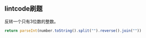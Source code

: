## lintcode刷题

反转一个只有3位数的整数。
``` javaScript
return parseInt(number.toString().split("").reverse().join(""))
```